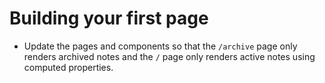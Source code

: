 # Building your first page
- Update the pages and components so that the `/archive` page only renders archived notes and the `/` page only renders active notes using computed properties.
